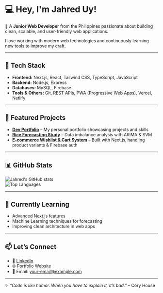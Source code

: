 # 💻 Hey, I'm Jahred Uy!  

👋 A **Junior Web Developer** from the Philippines passionate about building clean, scalable, and user-friendly web applications.  

I love working with modern web technologies and continuously learning new tools to improve my craft.  

---

## 🚀 Tech Stack  
- **Frontend:** Next.js, React, Tailwind CSS, TypeScript, JavaScript  
- **Backend:** Node.js, Express  
- **Databases:** MySQL, Firebase  
- **Tools & Others:** Git, REST APIs, PWA (Progressive Web Apps), Vercel, Netlify  

---

## 📂 Featured Projects  
- [**Dev Portfolio**](#) – My personal portfolio showcasing projects and skills  
- [**Rice Forecasting Study**](#) – Data imbalance analysis with ARIMA & SVM  
- [**E-commerce Wishlist & Cart System**](#) – Built with Next.js, handling product variants & Firebase auth  

---

## 📊 GitHub Stats  
![Jahred's GitHub stats](https://github-readme-stats.vercel.app/api?username=Jahjah07&show_icons=true&theme=tokyonight)  
![Top Languages](https://github-readme-stats.vercel.app/api/top-langs/?username=Jahjah07&layout=compact&theme=tokyonight)  

---

## 🌱 Currently Learning  
- Advanced Next.js features  
- Machine Learning techniques for forecasting  
- Improving clean architecture in web apps  

---

## 📫 Let’s Connect  
- 💼 [LinkedIn](#)  
- 🌐 [Portfolio Website](https://jahreduy.netlify.app/)  
- 📧 Email: [your-email@example.com](mailto:khikho107@gmail.com)  

---

✨ *“Code is like humor. When you have to explain it, it’s bad.”* – Cory House  
